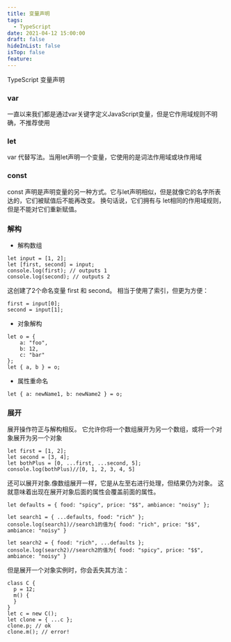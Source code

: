 ```yaml
---
title: 变量声明
tags:
  - TypeScript
date: 2021-04-12 15:00:00
draft: false
hideInList: false
isTop: false
feature:
---
```


TypeScript 变量声明

<!--more-->

### var
一直以来我们都是通过var关键字定义JavaScript变量，但是它作用域规则不明确，不推荐使用

### let
var 代替写法。当用let声明一个变量，它使用的是词法作用域或块作用域

### const
const 声明是声明变量的另一种方式。它与let声明相似，但是就像它的名字所表达的，它们被赋值后不能再改变。 换句话说，它们拥有与 let相同的作用域规则，但是不能对它们重新赋值。


### 解构
- 解构数组

```
let input = [1, 2];
let [first, second] = input;
console.log(first); // outputs 1
console.log(second); // outputs 2
```

这创建了2个命名变量 first 和 second。 相当于使用了索引，但更为方便：
```
first = input[0];
second = input[1];
```

- 对象解构

```
let o = {
    a: "foo",
    b: 12,
    c: "bar"
};
let { a, b } = o;
```

- 属性重命名

```
let { a: newName1, b: newName2 } = o;
```

### 展开
展开操作符正与解构相反。 它允许你将一个数组展开为另一个数组，或将一个对象展开为另一个对象
```
let first = [1, 2];
let second = [3, 4];
let bothPlus = [0, ...first, ...second, 5];
console.log(bothPlus)//[0, 1, 2, 3, 4, 5]
```

还可以展开对象.像数组展开一样，它是从左至右进行处理，但结果仍为对象。 这就意味着出现在展开对象后面的属性会覆盖前面的属性。

```
let defaults = { food: "spicy", price: "$$", ambiance: "noisy" };

let search1 = { ...defaults, food: "rich" };
console.log(search1)//search1的值为{ food: "rich", price: "$$", ambiance: "noisy" }

let search2 = { food: "rich", ...defaults };
console.log(search2)//search2的值为{ food: "spicy", price: "$$", ambiance: "noisy" }

```

但是展开一个对象实例时，你会丢失其方法：
```
class C {
  p = 12;
  m() {
  }
}
let c = new C();
let clone = { ...c };
clone.p; // ok
clone.m(); // error!
```